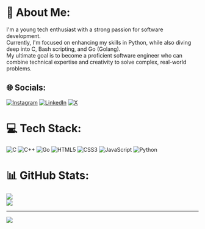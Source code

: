 # 💫 About Me:
I'm a young tech enthusiast with a strong passion for software development. <br>
Currently, I'm focused on enhancing my skills in Python, while also diving deep into C, Bash scripting, and Go (Golang). <br>
My ultimate goal is to become a proficient software engineer who can combine technical expertise and creativity to solve complex, real-world problems.

## 🌐 Socials:
[![Instagram](https://img.shields.io/badge/Instagram-%23E4405F.svg?logo=Instagram&logoColor=white)](https://instagram.com/sadatnazarli) 
[![LinkedIn](https://img.shields.io/badge/LinkedIn-%230077B5.svg?logo=linkedin&logoColor=white)](https://www.linkedin.com/in/sadatnazarli/) 
[![X](https://img.shields.io/badge/X-black.svg?logo=X&logoColor=white)](https://x.com/sadatnazarli) 

# 💻 Tech Stack:
![C](https://img.shields.io/badge/c-%2300599C.svg?style=for-the-badge&logo=c&logoColor=white) 
![C++](https://img.shields.io/badge/c++-%2300599C.svg?style=for-the-badge&logo=c%2B%2B&logoColor=white) 
![Go](https://img.shields.io/badge/go-%2300ADD8.svg?style=for-the-badge&logo=go&logoColor=white) 
![HTML5](https://img.shields.io/badge/html5-%23E34F26.svg?style=for-the-badge&logo=html5&logoColor=white) 
![CSS3](https://img.shields.io/badge/css3-%231572B6.svg?style=for-the-badge&logo=css3&logoColor=white) 
![JavaScript](https://img.shields.io/badge/javascript-%23323330.svg?style=for-the-badge&logo=javascript&logoColor=%23F7DF1E) 
![Python](https://img.shields.io/badge/python-3670A0?style=for-the-badge&logo=python&logoColor=ffdd54)

# 📊 GitHub Stats:
![](https://github-readme-streak-stats.herokuapp.com/?user=sadatnazarli&theme=react&hide_border=false)<br/>
![](https://github-readme-stats.vercel.app/api/top-langs/?username=sadatnazarli&theme=react&hide_border=false&include_all_commits=false&count_private=true&layout=compact)

---
[![](https://visitcount.itsvg.in/api?id=sadatnazarli&icon=6&color=0)](https://visitcount.itsvg.in)

<!-- Proudly created with GPRM ( https://gprm.itsvg.in ) -->
